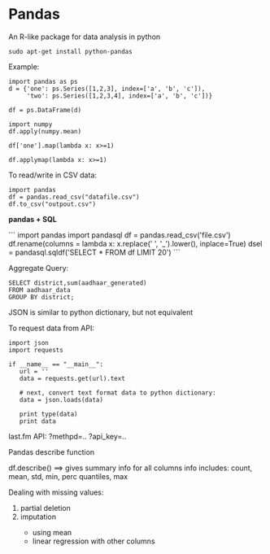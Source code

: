 Pandas
======

An R-like package for data analysis in python


```
sudo apt-get install python-pandas
```

<p>Example:</p>

```
import pandas as ps
d = {'one': ps.Series([1,2,3], index=['a', 'b', 'c']),
     'two': ps.Series([1,2,3,4], index=['a', 'b', 'c'])}

df = ps.DataFrame(d)

import numpy
df.apply(numpy.mean)

df['one'].map(lambda x: x>=1)

df.applymap(lambda x: x>=1)
```   

To read/write in CSV data:
```
import pandas
df = pandas.read_csv("datafile.csv")
df.to_csv("outpout.csv")
```


<p> <B> pandas + SQL </b> </p>
```
import pandas
import pandasql
df = pandas.read_csv('file.csv')
df.rename(columns = lambda x: x.replace(' ', '_').lower(), inplace=True)
dsel = pandasql.sqldf('SELECT * FROM df LIMIT 20')
```

Aggregate Query:
```
SELECT district,sum(aadhaar_generated) 
FROM aadhaar_data 
GROUP BY district;
```

JSON is similar to python dictionary, but not equivalent

To request data from API:
```
import json
import requests

if __name__ == "__main__":
   url = ''
   data = requests.get(url).text

   # next, convert text format data to python dictionary:
   data = json.loads(data)

   print type(data)
   print data

```

last.fm API: 
?methpd=..
?api_key=..

<p> Pandas describe function</p>

df.describe() ==> gives summary info for all columns
    info includes: count, mean, std, min, perc quantiles, max


<p> Dealing with missing values: </p>
<ol>
<li> partial deletion </li>
<li> imputation </li>
<ul>
<li> using mean </li>
<li> linear regression with other columns </li>
</ul>
</ol>
